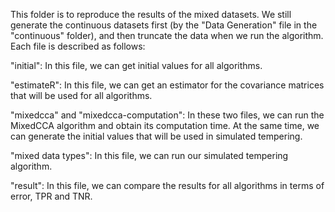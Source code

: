 This folder is to reproduce the results of the mixed datasets. We still generate the continuous datasets first (by the "Data Generation" file in the "continuous" folder), and then truncate the data when we run the algorithm. Each file is described as follows:

"initial": In this file, we can get initial values for all algorithms.

"estimateR": In this file, we can get an estimator for the covariance matrices that will be used for all algorithms.

"mixedcca" and "mixedcca-computation": In these two files, we can run the MixedCCA algorithm and obtain its computation time. At the same time, we can generate the initial values that will be used in simulated tempering.

"mixed data types": In this file, we can run our simulated tempering algorithm.

"result": In this file, we can compare the results for all algorithms in terms of error, TPR and TNR.